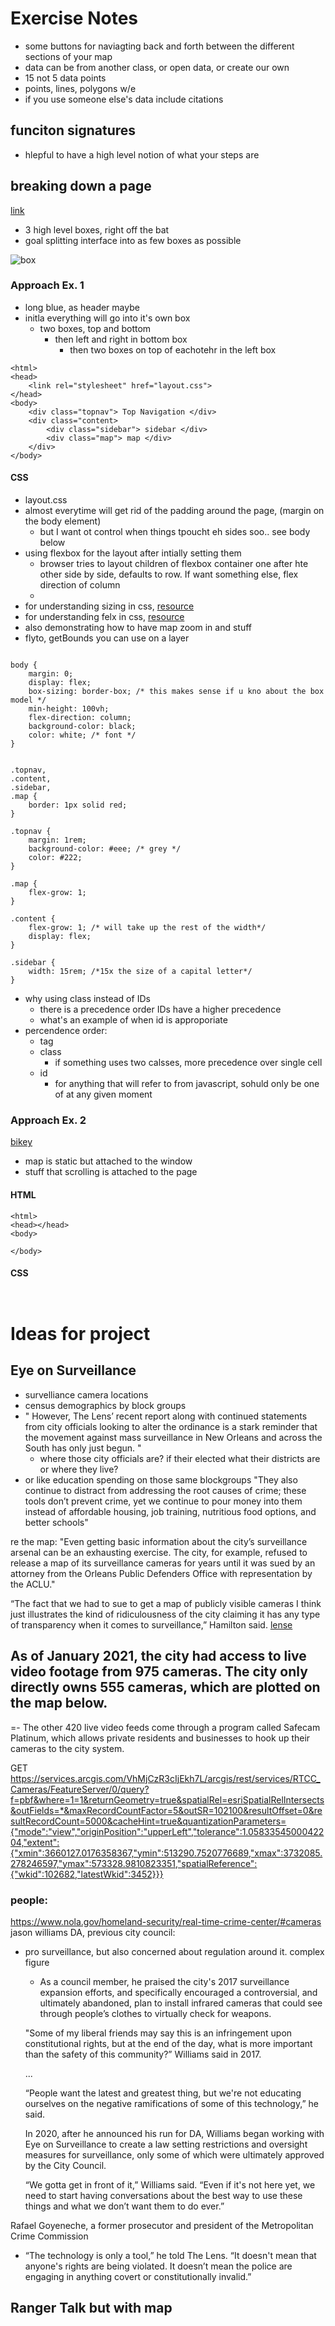# Exercise Notes
- some buttons for naviagting back and forth between the different sections of your map
- data can be from another class, or open data, or create our own
- 15 not 5 data points
- points, lines, polygons w/e
- if you use someone else's data include citations


## funciton signatures 
- hlepful to have a high level notion of what your steps are 

## breaking down a page
[link](https://sabrinasmlee.github.io/exploratory_page/home.html)

- 3 high level boxes, right off the bat
- goal splitting interface into as few boxes as possible


![box](box.PNG)

### Approach Ex. 1
- long blue, as header maybe
- initla everything will go into it's own box
  - two boxes, top and bottom
    - then left and right in bottom box
      - then two boxes on top of eachotehr in the left box 


```
<html>
<head>
    <link rel="stylesheet" href="layout.css">
</head>
<body>
    <div class="topnav"> Top Navigation </div>
    <div class="content> 
        <div class="sidebar"> sidebar </div>
        <div class="map"> map </div>
    </div>
</body>

```


#### CSS
- layout.css
- almost everytime will get rid of the padding around the page, (margin on the body element)
  - but  I want ot control when things tpoucht eh sides soo.. see body below
- using flexbox for the layout after intially setting them
  - browser tries to layout children of flexbox container one after hte other side by side, defaults to row. If want something else, flex direction of column
  - 
- for understanding sizing in css, [resource](https://css-tricks.com/the-css-box-model/)
- for understanding felx in css, [resource](https://css-tricks.com/snippets/css/a-guide-to-flexbox/)
- also demonstrating how to have map zoom in and stuff 
- flyto, getBounds you can use on a layer 


```

body {
    margin: 0;
    display: flex;
    box-sizing: border-box; /* this makes sense if u kno about the box model */
    min-height: 100vh;
    flex-direction: column;
    background-color: black;
    color: white; /* font */
}


.topnav,
.content,
.sidebar,
.map {
    border: 1px solid red;
}

.topnav {
    margin: 1rem;
    background-color: #eee; /* grey */
    color: #222; 
}

.map {
    flex-grow: 1;
}

.content {
    flex-grow: 1; /* will take up the rest of the width*/
    display: flex;
}

.sidebar {
    width: 15rem; /*15x the size of a capital letter*/
}

```
- why using class instead of IDs 
  - there is a precedence order IDs have a higher precedence 
  - what's an example of when id is approporiate
- percendence order:
  - tag
  - class
    - if something uses two calsses, more precedence over single cell
  - id
    - for anything that will refer to from javascript, sohuld only be one of at any given moment 

### Approach Ex. 2

[bikey](https://www.dvrpc.org/webmaps/bike-lts/analysis/)
 - map is static but attached to the window
 - stuff that scrolling is attached to the page

#### HTML

```
<html>
<head></head>
<body>

</body>

```

#### CSS 

```


```

# Ideas for project
## Eye on Surveillance
- survelliance camera locations
- census demographics by block groups
- " However, The Lens’ recent report along with continued statements from city officials looking to alter the ordinance is a stark reminder that the movement against mass surveillance in New Orleans and across the South has only just begun. "
  - where those city officials are? if their elected what their districts are or where they live?
- or like education spending on those same blockgroups "They also continue to distract from addressing the root causes of crime; these tools don’t prevent crime, yet we continue to pour money into them instead of affordable housing, job training, nutritious food options, and better schools"


re the map: 
"Even getting basic information about the city’s surveillance arsenal can be an exhausting exercise. The city, for example, refused to release a map of its surveillance cameras for years until it was sued by an attorney from the Orleans Public Defenders Office with representation by the ACLU."

“The fact that we had to sue to get a map of publicly visible cameras I think just illustrates the kind of ridiculousness of the city claiming it has any type of transparency when it comes to surveillance,” Hamilton said. [lense](https://surveillance.thelensnola.org/)

## As of January 2021, the city had access to live video footage from 975 cameras. The city only directly owns 555 cameras, which are plotted on the map below.
=- The other 420 live video feeds come through a program called Safecam Platinum, which allows private residents and businesses to hook up their cameras to the city system.

GET
	https://services.arcgis.com/VhMjCzR3cIjEkh7L/arcgis/rest/services/RTCC_Cameras/FeatureServer/0/query?f=pbf&where=1=1&returnGeometry=true&spatialRel=esriSpatialRelIntersects&outFields=*&maxRecordCountFactor=5&outSR=102100&resultOffset=0&resultRecordCount=5000&cacheHint=true&quantizationParameters={"mode":"view","originPosition":"upperLeft","tolerance":1.0583354500042204,"extent":{"xmin":3660127.0176358367,"ymin":513290.7520776689,"xmax":3732085.278246597,"ymax":573328.9810823351,"spatialReference":{"wkid":102682,"latestWkid":3452}}}


 ### people:
 https://www.nola.gov/homeland-security/real-time-crime-center/#cameras
 jason williams DA, previous city council: 
 - pro surveillance, but also concerned about regulation around it. complex figure
   - As a council member, he praised the city's 2017 surveillance expansion efforts, and specifically encouraged a controversial, and ultimately abandoned, plan to install infrared cameras that could see through people’s clothes to virtually check for weapons.

    "Some of my liberal friends may say this is an infringement upon constitutional rights, but at the end of the day, what is more important than the safety of this community?” Williams said in 2017.   

    ...

    “People want the latest and greatest thing, but we're not educating ourselves on the negative ramifications of some of this technology,” he said.

    In 2020, after he announced his run for DA, Williams began working with Eye on Surveillance to create a law setting restrictions and oversight measures for surveillance, only some of which were ultimately approved by the City Council.

    “We gotta get in front of it,” Williams said. “Even if it's not here yet, we need to start having conversations about the best way to use these things and what we don’t want them to do ever.”

Rafael Goyeneche, a former prosecutor and president of the Metropolitan Crime Commission
  - “The technology is only a tool,” he told The Lens. “It doesn't mean that anyone's rights are being violated. It doesn’t mean the police are engaging in anything covert or constitutionally invalid.”


## Ranger Talk but with map
